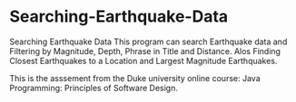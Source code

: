 # Searching-Earthquake-Data
Searching Earthquake Data
This program can search Earthquake data and Filtering by Magnitude, Depth, Phrase in Title and Distance. Alos Finding Closest Earthquakes to a Location and Largest Magnitude Earthquakes.

This is the asssement from the Duke university online course: Java Programming: Principles of Software Design.  
